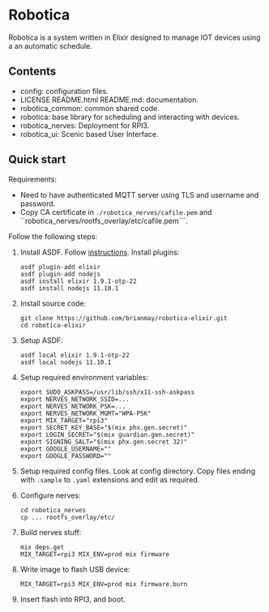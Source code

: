 # Robotica

Robotica is a system written in Elixir designed to manage IOT devices using a an
automatic schedule.

## Contents

* config: configuration files.
* LICENSE README.html README.md: documentation.
* robotica_common: common shared code.
* robotica: base library for scheduling and interacting with devices.
* robotica_nerves: Deployment for RPI3.
* robotica_ui: Scenic based User Interface.

## Quick start

Requirements:

* Need to have authenticated MQTT server using TLS and username and password.
* Copy CA certificate in ``./robotica_nerves/cafile.pem`` and ``robotica_nerves/rootfs_overlay/etc/cafile.pem```.

Follow the following steps:

1. Install ASDF. Follow [instructions](https://asdf-vm.com/#/core-manage-asdf-vm). Install plugins:

    ```
    asdf plugin-add elixir
    asdf plugin-add nodejs
    asdf install elixir 1.9.1-otp-22
    asdf install nodejs 11.10.1
    ```

2. Install source code:

    ```
    git clone https://github.com/brianmay/robotica-elixir.git
    cd robotica-elixir
    ```

3. Setup ASDF:

    ```
    asdf local elixir 1.9.1-otp-22
    asdf local nodejs 11.10.1
    ```

4. Setup required environment variables:

    ```
    export SUDO_ASKPASS=/usr/lib/ssh/x11-ssh-askpass
    export NERVES_NETWORK_SSID=...
    export NERVES_NETWORK_PSK=...
    export NERVES_NETWORK_MGMT="WPA-PSK"
    export MIX_TARGET="rpi3"
    export SECRET_KEY_BASE="$(mix phx.gen.secret)"
    export LOGIN_SECRET="$(mix guardian.gen.secret)"
    export SIGNING_SALT="$(mix phx.gen.secret 32)"
    export GOOGLE_USERNAME=""
    export GOOGLE_PASSWORD=""
    ```

5. Setup required config files. Look at config directory. Copy files ending with
   `.sample` to `.yaml` extensions and edit as required.

7. Configure nerves:

    ```
    cd robotica_nerves
    cp ... rootfs_overlay/etc/
    ```

8. Build nerves stuff:

    ```
    mix deps.get
    MIX_TARGET=rpi3 MIX_ENV=prod mix firmware
    ```

9. Write image to flash USB device:

    ```
    MIX_TARGET=rpi3 MIX_ENV=prod mix firmware.burn
    ```

10. Insert flash into RPI3, and boot.
